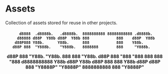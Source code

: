 # Assets
Collection of assets stored for reuse in other projects.

<h4 align="center">

       d8888  .d8888b.   .d8888b.  8888888888 88888888888 .d8888b.  
      d88888 d88P  Y88b d88P  Y88b 888            888    d88P  Y88b 
     d88P888 Y88b.      Y88b.      888            888    Y88b.      
    d88P 888  "Y888b.    "Y888b.   8888888        888     "Y888b.   
   d88P  888     "Y88b.     "Y88b. 888            888        "Y88b. 
  d88P   888       "888       "888 888            888          "888 
 d8888888888 Y88b  d88P Y88b  d88P 888            888    Y88b  d88P 
d88P     888  "Y8888P"   "Y8888P"  8888888888     888     "Y8888P"  
                                                                    
                                                                    
                                                                                                                                           
                                                                                   
                                                                                                                                                     
</h4>
